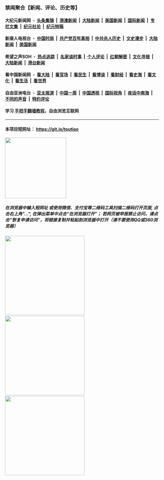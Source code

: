 ### 禁闻聚合【新闻、评论、历史等】

#### 大纪元新闻网 &nbsp;-&nbsp; [头条集锦](indexes/E头条集锦.md?t=03090031) &nbsp;|&nbsp; [港澳新闻](indexes/E港澳新闻.md?t=03090031)  &nbsp;|&nbsp; [大陆新闻](indexes/E大陆新闻.md?t=03090031) &nbsp;|&nbsp; [美国新闻](indexes/E美国新闻.md?t=03090031) &nbsp;|&nbsp; [国际新闻](indexes/E国际新闻.md?t=03090031) &nbsp;|&nbsp; [专栏文集](indexes/E专栏文集.md?t=03090031) &nbsp;|&nbsp; [纪元社论](indexes/E纪元社论.md?t=03090031) &nbsp;|&nbsp; [纪元特稿](indexes/E纪元特稿.md?t=03090031) 

#### 新唐人电视台 &nbsp;-&nbsp; [中国时局](indexes/N中国时局.md?t=03090031) &nbsp;|&nbsp; [共产党百年真相](indexes/N共产党百年真相.md?t=03090031) &nbsp;|&nbsp; [中共杀人历史](indexes/N中共杀人历史.md?t=03090031) &nbsp;|&nbsp; [文史漫步](indexes/N文史漫步.md?t=03090031) &nbsp;|&nbsp; [大陆新闻](indexes/N大陆新闻.md?t=03090031) &nbsp;|&nbsp; [美国新闻](indexes/N美国新闻.md?t=03090031)

#### 希望之声SOH &nbsp;-&nbsp; [热点追踪](indexes/H热点追踪.md?t=03090031) &nbsp;|&nbsp; [名家谈时事](indexes/H名家谈时事.md?t=03090031) &nbsp;|&nbsp; [个人评论](indexes/H个人评论.md?t=03090031)  &nbsp;|&nbsp; [红朝解密](indexes/H红朝解密.md?t=03090031) &nbsp;|&nbsp; [文化寻根](indexes/H文化寻根.md?t=03090031) &nbsp;|&nbsp; [大陆新闻](indexes/H大陆新闻.md?t=03090031) &nbsp;|&nbsp; [港台新闻](indexes/H港台新闻.md?t=03090031)

#### 看中国新闻网 &nbsp;-&nbsp; [看大陆](indexes/S看大陆.md?t=03090031) &nbsp;|&nbsp; [看官场](indexes/S看官场.md?t=03090031) &nbsp;|&nbsp; [看民生](indexes/S看民生.md?t=03090031)  &nbsp;|&nbsp; [看博谈](indexes/S看博谈.md?t=03090031) &nbsp;|&nbsp; [看财经](indexes/S看财经.md?t=03090031) &nbsp;|&nbsp; [看史海](indexes/S看史海.md?t=03090031) &nbsp;|&nbsp; [看文化](indexes/S看文化.md?t=03090031) &nbsp;|&nbsp; [看生活](indexes/S看生活.md?t=03090031) &nbsp;|&nbsp; [看世界](indexes/S看世界.md?t=03090031)

#### 自由亚洲电台 &nbsp;-&nbsp; [亚太报道](indexes/R亚太报道.md?t=03090031) &nbsp;|&nbsp; [中国一周](indexes/R中国一周.md?t=03090031) &nbsp;|&nbsp; [中国透视](indexes/R中国透视.md?t=03090031)  &nbsp;|&nbsp; [国际视角](indexes/R国际视角.md?t=03090031) &nbsp;|&nbsp; [夜话中南海](indexes/R夜话中南海.md?t=03090031) &nbsp;|&nbsp; [不同的声音](indexes/R不同的声音.md?t=03090031) &nbsp;|&nbsp; [特约评论](indexes/R特约评论.md?t=03090031)

#### 学习 [手把手翻墙教程](https://github.com/gfw-breaker/guides/wiki)，自由浏览互联网

----

#### 本项目短网址： https://git.io/toutiao
<img src="https://raw.githubusercontent.com/gfw-breaker/banned-news/master/scripts/img/qr.png" width="200px"/>  

##### 在浏览器中输入短网址 或使用微信、支付宝等二维码工具扫描二维码打开页面, 点击右上角"...", 在弹出菜单中点击“在浏览器打开”； 若网页被举报禁止访问，请点击“恢复申请访问”，将链接复制并粘贴到浏览器中打开（请不要使用QQ或360浏览器）

<img src="https://raw.githubusercontent.com/gfw-breaker/banned-news/master/scripts/img/1.png" width="260px"/> &nbsp; <img src="https://raw.githubusercontent.com/gfw-breaker/banned-news/master/scripts/img/2.png" width="260px"/> &nbsp; <img src="https://raw.githubusercontent.com/gfw-breaker/banned-news/master/scripts/img/3.png" width="260px"/>

